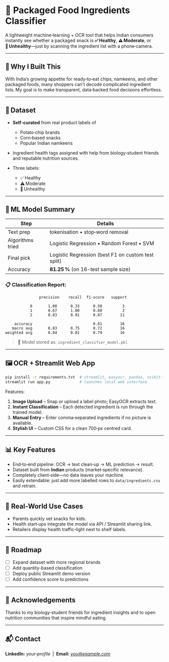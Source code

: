 # 🥡 Packaged Food Ingredients Classifier

A lightweight machine‑learning + OCR tool that helps Indian consumers instantly see whether a packaged snack is **✅ Healthy**, **⚠️ Moderate**, or **🚫 Unhealthy**—just by scanning the ingredient list with a phone‑camera.

---

## 📌 Why I Built This

With India’s growing appetite for ready‑to‑eat chips, namkeens, and other packaged foods, many shoppers can’t decode complicated ingredient lists. My goal is to make transparent, data‑backed food decisions effortless.

---

## 📂 Dataset

* **Self‑curated** from real product labels of

  * Potato‑chip brands
  * Corn‑based snacks
  * Popular Indian namkeens
* Ingredient health tags assigned with help from biology‑student friends and reputable nutrition sources.
* Three labels:

  * ✅ Healthy
  * ⚠️ Moderate
  * 🚫 Unhealthy

---

## 🧠 ML Model Summary

| Step             | Details                                            |
| ---------------- | -------------------------------------------------- |
| Text prep        | tokenisation • stop‑word removal                   |
| Algorithms tried | Logistic Regression • Random Forest • SVM          |
| Final pick       | Logistic Regression (best F1 on custom test split) |
| Accuracy         | **81.25 %** (on 16-test sample size)               |

### 📋 Classification Report:

```
               precision    recall  f1-score   support

           0       1.00      0.33      0.50         3
           1       0.67      1.00      0.80         2
           2       0.83      0.91      0.87        11

    accuracy                           0.81        16
   macro avg       0.83      0.75      0.72        16
weighted avg       0.84      0.81      0.79        16
```

> 🔎 Model stored as: `ingredient_classifier_model.pkl`

---

## 🖼️ OCR + Streamlit Web App

```bash
pip install -r requirements.txt  # streamlit, easyocr, pandas, scikit‑learn, pillow, joblib
streamlit run app.py             # launches local web interface
```

Features:

1. **Image Upload** – Snap or upload a label photo; EasyOCR extracts text.
2. **Instant Classification** – Each detected ingredient is run through the trained model.
3. **Manual Entry** – Enter comma‑separated ingredients if no picture is available.
4. **Stylish UI** – Custom CSS for a clean 700‑px centred card.

---

## 📊 Key Features

* End‑to‑end pipeline: OCR → text clean‑up → ML prediction → result.
* Dataset built from **Indian** products (market‑specific relevance).
* Completely client‑side—no data leaves your machine.
* Easily extendable: just add more labelled rows to `data/ingredients.csv` and retrain.

---

## 📌 Real‑World Use Cases

* Parents quickly vet snacks for kids.
* Health start‑ups integrate the model via API / Streamlit sharing link.
* Retailers display health traffic‑light next to shelf labels.

---

## 🚀 Roadmap

* [ ] Expand dataset with more regional brands
* [ ] Add quantity-based classification
* [ ] Deploy public Streamlit demo version
* [ ] Add confidence score to predictions

---

## 🙌 Acknowledgements

Thanks to my biology‑student friends for ingredient insights and to open nutrition communities that inspire mindful eating.

---

## 📬 Contact

**LinkedIn:** *your‑profile* | **Email:** [*you@example.com*](mailto:you@example.com)
